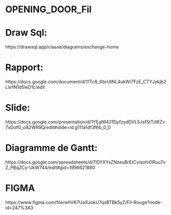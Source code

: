 # OPENING_DOOR_Fil
<h1>Draw Sql:</h1>
https://drawsql.app/classe/diagrams/exchange-home
<h1>Rapport:</h1>
https://docs.google.com/document/d/11Tc8_XbrUtNL4ukWi7FzE_CTYJzkjb2LsrfN1d5wD1c/edit
<h1>Slide:</h1>
https://docs.google.com/presentation/d/1YEgNI431DyfzydDVL5JsfStTJIKZv7xDofO_o82WR9Q/edit#slide=id.g111a1df3f6b_0_0
<h1>Diagramme de Gantt:</h1>
https://docs.google.com/spreadsheets/d/110YXYsZNzeuBrEtCvisohiORuu7vZ_PBqZCy-UkW744/edit#gid=1996621880
<h1>FIGMA</h1>
https://www.figma.com/file/whVK7UaXJokU7qsBTBk5yZ/Fil-Rouge?node-id=247%3A3
